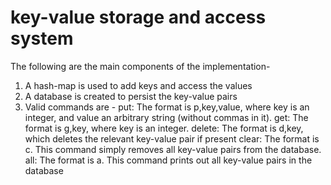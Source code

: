 # key-value storage and access system

The following are the main components of the implementation-
  1. A hash-map is used to add keys and access the values
  2. A database is created to persist the key-value pairs
  3. Valid commands are - 
      put: The format is p,key,value, where key is an integer, and value an arbitrary string (without commas in it).
      get: The format is g,key, where key is an integer. 
      delete: The format is d,key, which deletes the relevant key-value pair if present
      clear: The format is c. This command simply removes all key-value pairs from the database.
      all: The format is a. This command prints out all key-value pairs in the database
